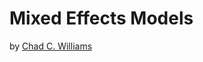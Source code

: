 # Mixed Effects Models

by [Chad C. Williams](https://www.youtube.com/playlist?list=PLmNgrNF3pZqg2GPmcIAWDa1A2-cAfbX37)
